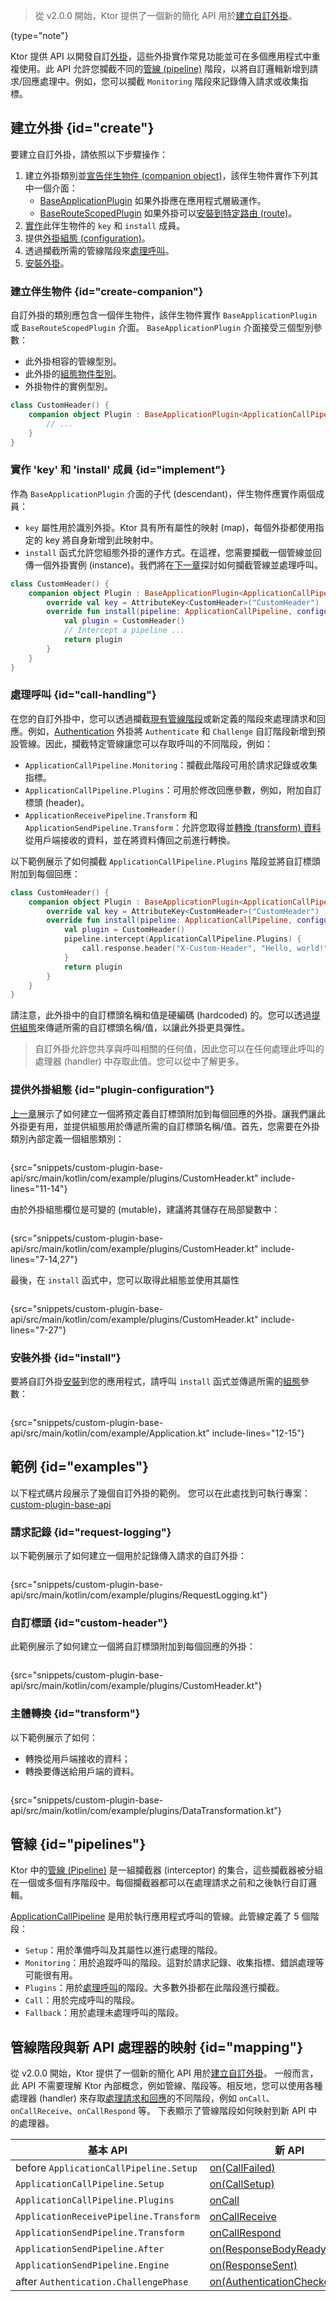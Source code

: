 [//]: # (title: 自訂外掛 – 基本 API)

<show-structure for="chapter" depth="2"/>

<tldr>
<var name="example_name" value="custom-plugin-base-api"/>
<include from="lib.topic" element-id="download_example"/>
</tldr>

> 從 v2.0.0 開始，Ktor 提供了一個新的簡化 API 用於[建立自訂外掛](server-custom-plugins.md)。
>
{type="note"}

Ktor 提供 API 以開發自訂[外掛](server-plugins.md)，這些外掛實作常見功能並可在多個應用程式中重複使用。此 API 允許您攔截不同的[管線 (pipeline)](#pipelines) 階段，以將自訂邏輯新增到請求/回應處理中。例如，您可以攔截 `Monitoring` 階段來記錄傳入請求或收集指標。

## 建立外掛 {id="create"}
要建立自訂外掛，請依照以下步驟操作：

1. 建立外掛類別並[宣告伴生物件 (companion object)](#create-companion)，該伴生物件實作下列其中一個介面：
   - [BaseApplicationPlugin](https://api.ktor.io/ktor-server/ktor-server-core/io.ktor.server.application/-base-application-plugin/index.html) 如果外掛應在應用程式層級運作。
   - [BaseRouteScopedPlugin](https://api.ktor.io/ktor-server/ktor-server-core/io.ktor.server.application/-base-route-scoped-plugin/index.html) 如果外掛可以[安裝到特定路由 (route)](server-plugins.md#install-route)。
2. [實作](#implement)此伴生物件的 `key` 和 `install` 成員。
3. 提供[外掛組態 (configuration)](#plugin-configuration)。
4. 透過攔截所需的管線階段來[處理呼叫](#call-handling)。
5. [安裝外掛](#install)。

### 建立伴生物件 {id="create-companion"}

自訂外掛的類別應包含一個伴生物件，該伴生物件實作 `BaseApplicationPlugin` 或 `BaseRouteScopedPlugin` 介面。
`BaseApplicationPlugin` 介面接受三個型別參數：
- 此外掛相容的管線型別。
- 此外掛的[組態物件型別](#plugin-configuration)。
- 外掛物件的實例型別。

```kotlin
class CustomHeader() {
    companion object Plugin : BaseApplicationPlugin<ApplicationCallPipeline, Configuration, CustomHeader> {
        // ...
    }
}
```

### 實作 'key' 和 'install' 成員 {id="implement"}

作為 `BaseApplicationPlugin` 介面的子代 (descendant)，伴生物件應實作兩個成員：
- `key` 屬性用於識別外掛。Ktor 具有所有屬性的映射 (map)，每個外掛都使用指定的 key 將自身新增到此映射中。
- `install` 函式允許您組態外掛的運作方式。在這裡，您需要攔截一個管線並回傳一個外掛實例 (instance)。我們將在[下一章](#call-handling)探討如何攔截管線並處理呼叫。

```kotlin
class CustomHeader() {
    companion object Plugin : BaseApplicationPlugin<ApplicationCallPipeline, Configuration, CustomHeader> {
        override val key = AttributeKey<CustomHeader>("CustomHeader")
        override fun install(pipeline: ApplicationCallPipeline, configure: Configuration.() -> Unit): CustomHeader {
            val plugin = CustomHeader()
            // Intercept a pipeline ...
            return plugin
        }
    }
}
```

### 處理呼叫 {id="call-handling"}

在您的自訂外掛中，您可以透過攔截[現有管線階段](#pipelines)或新定義的階段來處理請求和回應。例如，[Authentication](server-auth.md) 外掛將 `Authenticate` 和 `Challenge` 自訂階段新增到預設管線。因此，攔截特定管線讓您可以存取呼叫的不同階段，例如：

- `ApplicationCallPipeline.Monitoring`：攔截此階段可用於請求記錄或收集指標。
- `ApplicationCallPipeline.Plugins`：可用於修改回應參數，例如，附加自訂標頭 (header)。
- `ApplicationReceivePipeline.Transform` 和 `ApplicationSendPipeline.Transform`：允許您取得並[轉換 (transform) 資料](#transform)從用戶端接收的資料，並在將資料傳回之前進行轉換。

以下範例展示了如何攔截 `ApplicationCallPipeline.Plugins` 階段並將自訂標頭附加到每個回應：

```kotlin
class CustomHeader() {
    companion object Plugin : BaseApplicationPlugin<ApplicationCallPipeline, Configuration, CustomHeader> {
        override val key = AttributeKey<CustomHeader>("CustomHeader")
        override fun install(pipeline: ApplicationCallPipeline, configure: Configuration.() -> Unit): CustomHeader {
            val plugin = CustomHeader()
            pipeline.intercept(ApplicationCallPipeline.Plugins) {
                call.response.header("X-Custom-Header", "Hello, world!")
            }
            return plugin
        }
    }
}
```

請注意，此外掛中的自訂標頭名稱和值是硬編碼 (hardcoded) 的。您可以透過[提供組態](#plugin-configuration)來傳遞所需的自訂標頭名稱/值，以讓此外掛更具彈性。

> 自訂外掛允許您共享與呼叫相關的任何值，因此您可以在任何處理此呼叫的處理器 (handler) 中存取此值。您可以從[](server-custom-plugins.md#call-state)中了解更多。

### 提供外掛組態 {id="plugin-configuration"}

[上一章](#call-handling)展示了如何建立一個將預定義自訂標頭附加到每個回應的外掛。讓我們讓此外掛更有用，並提供組態用於傳遞所需的自訂標頭名稱/值。首先，您需要在外掛類別內部定義一個組態類別：

```kotlin
```
{src="snippets/custom-plugin-base-api/src/main/kotlin/com/example/plugins/CustomHeader.kt" include-lines="11-14"}

由於外掛組態欄位是可變的 (mutable)，建議將其儲存在局部變數中：

```kotlin
```
{src="snippets/custom-plugin-base-api/src/main/kotlin/com/example/plugins/CustomHeader.kt" include-lines="7-14,27"}

最後，在 `install` 函式中，您可以取得此組態並使用其屬性

```kotlin
```
{src="snippets/custom-plugin-base-api/src/main/kotlin/com/example/plugins/CustomHeader.kt" include-lines="7-27"}

### 安裝外掛 {id="install"}

要將自訂外掛[安裝](server-plugins.md#install)到您的應用程式，請呼叫 `install` 函式並傳遞所需的[組態](#plugin-configuration)參數：

```kotlin
```
{src="snippets/custom-plugin-base-api/src/main/kotlin/com/example/Application.kt" include-lines="12-15"}

## 範例 {id="examples"}

以下程式碼片段展示了幾個自訂外掛的範例。
您可以在此處找到可執行專案：[custom-plugin-base-api](https://github.com/ktorio/ktor-documentation/blob/%ktor_version%/codeSnippets/snippets/custom-plugin-base-api)

### 請求記錄 {id="request-logging"}

以下範例展示了如何建立一個用於記錄傳入請求的自訂外掛：

```kotlin
```
{src="snippets/custom-plugin-base-api/src/main/kotlin/com/example/plugins/RequestLogging.kt"}

### 自訂標頭 {id="custom-header"}

此範例展示了如何建立一個將自訂標頭附加到每個回應的外掛：

```kotlin
```
{src="snippets/custom-plugin-base-api/src/main/kotlin/com/example/plugins/CustomHeader.kt"}

### 主體轉換 {id="transform"}

以下範例展示了如何：
- 轉換從用戶端接收的資料；
- 轉換要傳送給用戶端的資料。

```kotlin
```
{src="snippets/custom-plugin-base-api/src/main/kotlin/com/example/plugins/DataTransformation.kt"}

## 管線 {id="pipelines"}

Ktor 中的[管線 (Pipeline)](https://api.ktor.io/ktor-utils/io.ktor.util.pipeline/-pipeline/index.html) 是一組攔截器 (interceptor) 的集合，這些攔截器被分組在一個或多個有序階段中。每個攔截器都可以在處理請求之前和之後執行自訂邏輯。

[ApplicationCallPipeline](https://api.ktor.io/ktor-server/ktor-server-core/io.ktor.server.application/-application-call-pipeline/index.html) 是用於執行應用程式呼叫的管線。此管線定義了 5 個階段：

- `Setup`：用於準備呼叫及其屬性以進行處理的階段。
- `Monitoring`：用於追蹤呼叫的階段。這對於請求記錄、收集指標、錯誤處理等可能很有用。
- `Plugins`：用於[處理呼叫](#call-handling)的階段。大多數外掛都在此階段進行攔截。
- `Call`：用於完成呼叫的階段。
- `Fallback`：用於處理未處理呼叫的階段。

## 管線階段與新 API 處理器的映射 {id="mapping"}

從 v2.0.0 開始，Ktor 提供了一個新的簡化 API 用於[建立自訂外掛](server-custom-plugins.md)。
一般而言，此 API 不需要理解 Ktor 內部概念，例如管線、階段等。相反地，您可以使用各種處理器 (handler) 來存取[處理請求和回應](#call-handling)的不同階段，例如 `onCall`、`onCallReceive`、`onCallRespond` 等。
下表顯示了管線階段如何映射到新 API 中的處理器。

| 基本 API                               | 新 API                                                 |
|----------------------------------------|---------------------------------------------------------|
| before `ApplicationCallPipeline.Setup` | [on(CallFailed)](server-custom-plugins.md#other)               |
| `ApplicationCallPipeline.Setup`        | [on(CallSetup)](server-custom-plugins.md#other)                |
| `ApplicationCallPipeline.Plugins`      | [onCall](server-custom-plugins.md#on-call)                     |
| `ApplicationReceivePipeline.Transform` | [onCallReceive](server-custom-plugins.md#on-call-receive)      |
| `ApplicationSendPipeline.Transform`    | [onCallRespond](server-custom-plugins.md#on-call-respond)      |
| `ApplicationSendPipeline.After`        | [on(ResponseBodyReadyForSend)](server-custom-plugins.md#other) |
| `ApplicationSendPipeline.Engine`       | [on(ResponseSent)](server-custom-plugins.md#other)             |
| after `Authentication.ChallengePhase`  | [on(AuthenticationChecked)](server-custom-plugins.md#other)    |